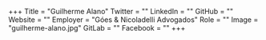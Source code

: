 +++
Title = "Guilherme Alano"
Twitter = ""
LinkedIn = ""
GitHub = ""
Website = ""
Employer = "Góes &amp; Nicoladelli Advogados"
Role = ""
Image = "guilherme-alano.jpg"
GitLab = ""
Facebook = ""
+++
